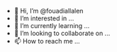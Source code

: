 - 👋 Hi, I’m @fouadiallalen
- 👀 I’m interested in ...
- 🌱 I’m currently learning ...
- 💞️ I’m looking to collaborate on ...
- 📫 How to reach me ...

<!---
fouadiallalen/fouadiallalen is a ✨ special ✨ repository because its `README.md` (this file) appears on your GitHub profile.
You can click the Preview link to take a look at your changes.
--->
